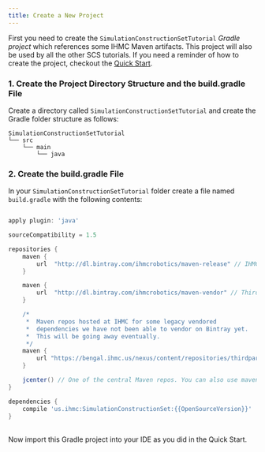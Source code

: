 ```yaml
---
title: Create a New Project
---
```


First you need to create the `SimulationConstructionSetTutorial` *Gradle project* which references some IHMC Maven artifacts.  This project will also be used by all the other SCS tutorials. If you need a reminder of how to create the project, checkout the [Quick Start](https://ihmcroboticsdocs.github.io/ihmc-open-robotics-software/docs/quickstarthome.html).

### 1. Create the Project Directory Structure and the build.gradle File

Create a directory called `SimulationConstructionSetTutorial` and create the Gradle folder structure as follows:

    SimulationConstructionSetTutorial
    └── src
        └── main
            └── java

### 2. Create the build.gradle File

In your `SimulationConstructionSetTutorial` folder create a file named `build.gradle` with the following contents:

```groovy

apply plugin: 'java'  

sourceCompatibility = 1.5  

repositories {
    maven {
        url  "http://dl.bintray.com/ihmcrobotics/maven-release" // IHMC Code releases
    }

    maven {
        url  "http://dl.bintray.com/ihmcrobotics/maven-vendor" // Third-party libraries that we have vendored for various reasons
    }

    /*
     *  Maven repos hosted at IHMC for some legacy vendored
     *  dependencies we have not been able to vendor on Bintray yet.
     *  This will be going away eventually.
     */
    maven {
        url "https://bengal.ihmc.us/nexus/content/repositories/thirdparty/"
    }

    jcenter() // One of the central Maven repos. You can also use mavenCentral() instead or in addition to.
}

dependencies {
    compile 'us.ihmc:SimulationConstructionSet:{{OpenSourceVersion}}' 
}

```
<br>
Now import this Gradle project into your IDE as you did in the Quick Start.


